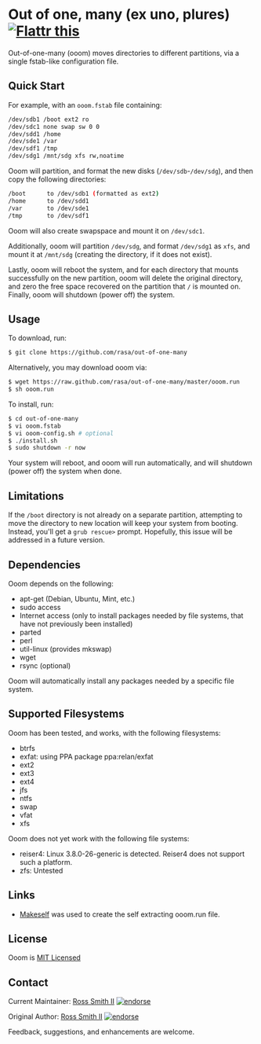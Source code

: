 # Out of one, many (ex uno, plures) [![Flattr this][4]][3]

Out-of-one-many (ooom) moves directories to different partitions, via a single fstab-like configuration file.

## Quick Start

For example, with an `ooom.fstab` file containing:

````bash
/dev/sdb1 /boot ext2 ro
/dev/sdc1 none swap sw 0 0
/dev/sdd1 /home
/dev/sde1 /var
/dev/sdf1 /tmp
/dev/sdg1 /mnt/sdg xfs rw,noatime
````

Ooom will partition, and format the new disks (`/dev/sdb`-`/dev/sdg`), and then copy the following directories:

````bash
/boot      to /dev/sdb1 (formatted as ext2)
/home      to /dev/sdd1
/var       to /dev/sde1
/tmp       to /dev/sdf1
````

Ooom will also create swapspace and mount it on `/dev/sdc1`.

Additionally, ooom will partition `/dev/sdg`, and format `/dev/sdg1` as `xfs`, and mount it at `/mnt/sdg` (creating the directory, if it does not exist).

Lastly, ooom will reboot the system, and for each directory that mounts successfully on the new partition,
ooom will delete the original directory, and zero the free space recovered on the partition that `/` is mounted on.
Finally, ooom will shutdown (power off) the system.

## Usage

To download, run:

````bash
$ git clone https://github.com/rasa/out-of-one-many
````

Alternatively, you may download ooom via:

````bash
$ wget https://raw.github.com/rasa/out-of-one-many/master/ooom.run
$ sh ooom.run
````

To install, run:

````bash
$ cd out-of-one-many
$ vi ooom.fstab
$ vi ooom-config.sh # optional
$ ./install.sh
$ sudo shutdown -r now
````

Your system will reboot, and ooom will run automatically, and will shutdown (power off) the system when done.

## Limitations

If the `/boot` directory is not already on a separate partition,
attempting to move the directory to new location will keep your system from booting.
Instead, you'll get a `grub rescue>` prompt.
Hopefully, this issue will be addressed in a future version.

## Dependencies

Ooom depends on the following:

* apt-get (Debian, Ubuntu, Mint, etc.)
* sudo access
* Internet access (only to install packages needed by file systems, that have not previously been installed)
* parted
* perl
* util-linux (provides mkswap)
* wget
* rsync (optional)

Ooom will automatically install any packages needed by a specific file system.

## Supported Filesystems

Ooom has been tested, and works, with the following filesystems:

* btrfs
* exfat: using PPA package ppa:relan/exfat
* ext2
* ext3
* ext4
* jfs
* ntfs
* swap
* vfat
* xfs

Ooom does not yet work with the following file systems:

* reiser4: Linux 3.8.0-26-generic is detected. Reiser4 does not support such a platform.
* zfs: Untested

## Links

  * [Makeself][2] was used to create the self extracting ooom.run file.

## License

Ooom is [MIT Licensed](/LICENSE)

## Contact

Current Maintainer: [Ross Smith II][1] [![endorse][5]][6]

Original Author:    [Ross Smith II][1] [![endorse][5]][6]

Feedback, suggestions, and enhancements are welcome.

[1]: mailto:ross@smithii.com
[2]: http://github.com/megastep/makeself
[3]: https://flattr.com/submit/auto?user_id=rasa&url=https%3A%2F%2Fgithub.com%2Frasa%2Feolfix
[4]: http://button.flattr.com/flattr-badge-large.png (Flattr this)
[5]: https://api.coderwall.com/rasa/endorsecount.png
[6]: https://coderwall.com/rasa
